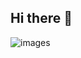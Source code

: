 ## Hi there 👋

![images](https://github.com/user-attachments/assets/9314803e-7ab7-48d0-aa14-03ec01111d51)
